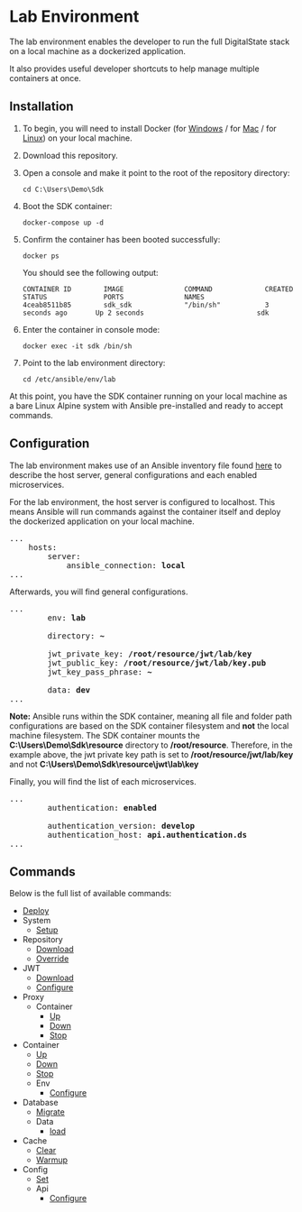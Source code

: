 # Lab Environment

The lab environment enables the developer to run the full DigitalState stack on a local machine as a dockerized application.

It also provides useful developer shortcuts to help manage multiple containers at once.

## Installation

1. To begin, you will need to install Docker (for [Windows](https://www.docker.com/docker-windows) / for [Mac](https://docs.docker.com/docker-for-mac) / for [Linux](https://docs.docker.com/engine/installation/#server)) on your local machine.

2. Download this repository.

3. Open a console and make it point to the root of the repository directory:

   ```
   cd C:\Users\Demo\Sdk
   ```

4. Boot the SDK container:

   ```
   docker-compose up -d
   ```

5. Confirm the container has been booted successfully:

   ```
   docker ps
   ```
   
   You should see the following output:
   
   ```
   CONTAINER ID        IMAGE               COMMAND             CREATED             STATUS              PORTS               NAMES
   4ceab8511b85        sdk_sdk             "/bin/sh"           3 seconds ago       Up 2 seconds                            sdk
   ```

6. Enter the container in console mode:

   ```
   docker exec -it sdk /bin/sh
   ```

7. Point to the lab environment directory:

    ```
    cd /etc/ansible/env/lab
    ```

At this point, you have the SDK container running on your local machine as a bare Linux Alpine system with Ansible pre-installed and ready to accept commands. 

## Configuration

The lab environment makes use of an Ansible inventory file found [here](/sdk/ansible/env/lab/inventory.yml) to describe the host server, general configurations and each enabled microservices.

For the lab environment, the host server is configured to localhost. This means Ansible will run commands against the container itself and deploy the dockerized application on your local machine.

<pre>
...
    hosts:
        server:
            ansible_connection: <b>local</b>
...
</pre>

Afterwards, you will find general configurations.

<pre>
...
        env: <b>lab</b>                                            # The current environment. This configuration is used by Ansible playbooks.

        directory: <b>~</b>                                        # The application directory path.

        jwt_private_key: <b>/root/resource/jwt/lab/key</b>         # The jwt private key path.
        jwt_public_key: <b>/root/resource/jwt/lab/key.pub</b>      # The jwt public key path.
        jwt_key_pass_phrase: <b>~</b>                              # The jwt key password phrase.

        data: <b>dev</b>                                           # The database data fixtures to load.
...
</pre>

**Note:** Ansible runs within the SDK container, meaning all file and folder path configurations are based on the SDK container filesystem and **not** the local machine filesystem. The SDK container mounts the **C:\Users\Demo\Sdk\resource** directory to **/root/resource**. Therefore, in the example above, the jwt private key path is set to **/root/resource/jwt/lab/key** and not **C:\Users\Demo\Sdk\resource\jwt\lab\key**

Finally, you will find the list of each microservices.

<pre>
...
        authentication: <b>enabled</b>                             # Whether the microservice is enabled or not.
        <b></b>                                                    # To disable, place a ~.
        authentication_version: <b>develop</b>                     # The repository branch to download.
        authentication_host: <b>api.authentication.ds</b>          # The host name for the microservice.
...
</pre>

## Commands

Below is the full list of available commands:

- [Deploy](deploy.md)
- System
    - [Setup](system/setup.md)
- Repository
    - [Download](repository/download.md)
    - [Override](repository/override.md)
- JWT
    - [Download](jwt/download.md)
    - [Configure](jwt/download.md)
- Proxy
    - Container
        - [Up](proxy/container/up.md)
        - [Down](proxy/container/down.md)
        - [Stop](proxy/container/stop.md)
- Container
    - [Up](container/up.md)
    - [Down](container/down.md)
    - [Stop](container/stop.md)
    - Env
        - [Configure](container/env/configure.md)
- Database
    - [Migrate](database/migrate.md)
    - Data
        - [load](database/data/load.md)
- Cache
    - [Clear](cache/clear.md)
    - [Warmup](cache/warmup.md)
- Config
    - [Set](config/set.md)
    - Api
        - [Configure](config/api/configure.md)
